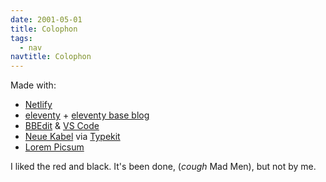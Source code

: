 ```yaml
---
date: 2001-05-01
title: Colophon
tags:
  - nav
navtitle: Colophon
---
```



Made with:

- [Netlify][]
- [eleventy][Eleventy] + [eleventy base blog][]
- [BBEdit][] & [VS Code]
- [Neue Kabel][kabel] via [Typekit][]
- [Lorem Picsum][]

I liked the red and black. It's been done,
(_cough_ Mad Men),
but not by me.


[VS Code]: https://code.visualstudio.com/
[BBEdit]: https://www.barebones.com/products/bbedit/
[Eleventy]: https://www.11ty.io/
[eleventy base blog]: https://github.com/11ty/eleventy-base-blog
[Netlify]: https://netlify.com
[Typekit]: https://typekit.com
[kabel]: https://www.monotype.com/resources/font-stories/neue-kabel-reshaping-a-lost-classic/
[Lorem Picsum]: https://picsum.photos/
